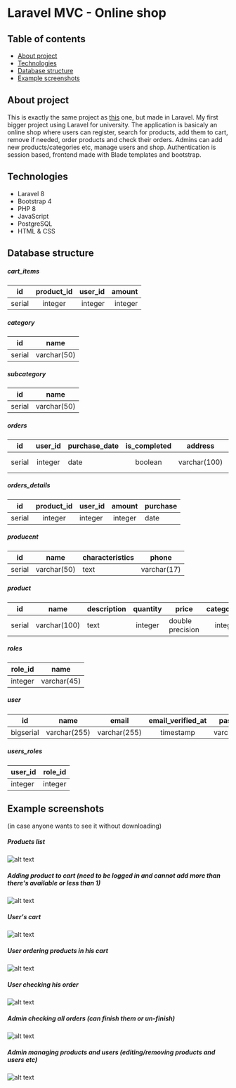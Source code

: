 # Laravel MVC - Online shop

## Table of contents
* [About project](#about-project)
* [Technologies](#technologies)
* [Database structure](#database-structure)
* [Example screenshots](#example-screenshots)

## About project
This is exactly the same project as [this](https://github.com/Rocik764/Spring-Boot---MVC_shop_project) one, but made in Laravel.
My first bigger project using Laravel for university. The application is basicaly an online shop where users can register, 
search for products, add them to cart, remove if needed, order products and check their orders. Admins can
add new products/categories etc, manage users and shop. Authentication is session based,
frontend made with Blade templates and bootstrap.

## Technologies
* Laravel 8
* Bootstrap 4
* PHP 8
* JavaScript
* PostgreSQL
* HTML & CSS

## Database structure
##### cart_items
| id  | product_id | user_id | amount |
| --- |:----------:| -------:|-------:|
|serial|integer|integer|integer|
##### category
| id  | name |
| --- |:----:|
|serial|varchar(50)|
##### subcategory
| id  | name |
| --- |:----:|
|serial|varchar(50)|
##### orders
| id  | user_id | purchase_date | is_completed | address | invoice | phone | comment | delivery | payment | total_price |
| --- |:-------:| ------------- |:------------:| ------- |:-------:| ----- |:-------:| -------- |:-------:|-------------|
|serial|integer|date|boolean|varchar(100)|boolean|varchar(17)|text|varchar(30)|varchar(30)|double precision|
##### orders_details
| id  | product_id | user_id | amount | purchase |
| --- |:----------:| ------- |:------:| ---------|
|serial|integer|integer|integer|date|
##### producent
| id  | name | characteristics | phone |
| --- |:----:|-----------------|-------|
|serial|varchar(50)|text|varchar(17)|
##### product
| id  | name | description | quantity | price | category_id | subcategory_id | producent_id | image |
| --- |:----:| ----------- |:--------:| ----- |:-----------:| -------------- |:------------:| ----- |
|serial|varchar(100)|text|integer|double precision|integer|integer|integer|bytea|
##### roles
| role_id  | name |
| -------- |:----:|
|integer|varchar(45)|
##### user
| id  | name | email | email_verified_at | password | remember_token | created_at | updated_at |
| --- |:----:|:-----:|:-----------------:|:--------:|----------------|------------|------------|
|bigserial|varchar(255)|varchar(255)|timestamp|varchar(255)|varchar(100)|timestamp|timestamp|
##### users_roles
| user_id  | role_id |
| -------- |:-------:|
|integer|integer|

[products_list]: ./readme_images/products_list.JPG "products list"
[product_add_to_cart]: ./readme_images/product_add_to_cart.JPG "add to cart"
[cart]: ./readme_images/cart.JPG "cart"
[order]: ./readme_images/order.JPG "order"
[checking_order]: ./readme_images/checking_order.gif "checking order"
[checking_all_orders]: ./readme_images/checking_all_orders.gif "checking all orders"
[edit_products_and_users]: ./readme_images/edit_products_and_users.gif "editing products and users"

## Example screenshots
(in case anyone wants to see it without downloading)
##### Products list
![alt text][products_list]
##### Adding product to cart (need to be logged in and cannot add more than there's available or less than 1)
![alt text][product_add_to_cart]
##### User's cart
![alt text][cart]
##### User ordering products in his cart
![alt text][order]
##### User checking his order
![alt text][checking_order]
##### Admin checking all orders (can finish them or un-finish)
![alt text][checking_all_orders]
##### Admin managing products and users (editing/removing products and users etc)
![alt text][edit_products_and_users]
